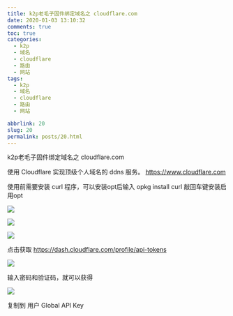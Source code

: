 ```yaml
---
title: k2p老毛子固件绑定域名之 cloudflare.com
date: 2020-01-03 13:10:32
comments: true
toc: true
categories:
  - k2p
  - 域名
  - cloudflare
  - 路由
  - 网站
tags:
  - k2p
  - 域名
  - cloudflare
  - 路由
  - 网站

abbrlink: 20
slug: 20
permalink: posts/20.html
---
```



k2p老毛子固件绑定域名之 cloudflare.com


使用 Cloudflare 实现顶级个人域名的 ddns 服务。 https://www.cloudflare.com


使用前需要安装 curl 程序，可以安装opt后输入 opkg install curl 敲回车键安装启用opt
 <!-- more -->

![](https://cdn.jsdelivr.net/gh/waimao8/image@master/20200103134738.png)

![](https://cdn.jsdelivr.net/gh/waimao8/image@master/20200103134543.png)


![](https://cdn.jsdelivr.net/gh/waimao8/image@master/20200103132446.png)




点击获取
https://dash.cloudflare.com/profile/api-tokens

![](https://cdn.jsdelivr.net/gh/waimao8/image@master/20200103132545.png)

输入密码和验证码，就可以获得

![](https://cdn.jsdelivr.net/gh/waimao8/image@master/20200103132918.png)

复制到  用户 Global API Key